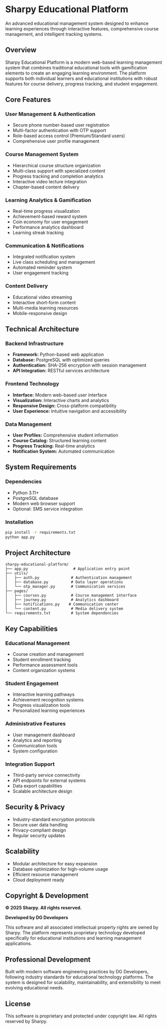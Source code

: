 # Sharpy Educational Platform

An advanced educational management system designed to enhance learning experiences through interactive features, comprehensive course management, and intelligent tracking systems.

## Overview

Sharpy Educational Platform is a modern web-based learning management system that combines traditional educational tools with gamification elements to create an engaging learning environment. The platform supports both individual learners and educational institutions with robust features for course delivery, progress tracking, and student engagement.

## Core Features

### User Management & Authentication
- Secure phone number-based user registration
- Multi-factor authentication with OTP support
- Role-based access control (Premium/Standard users)
- Comprehensive user profile management

### Course Management System
- Hierarchical course structure organization
- Multi-class support with specialized content
- Progress tracking and completion analytics
- Interactive video lecture integration
- Chapter-based content delivery

### Learning Analytics & Gamification
- Real-time progress visualization
- Achievement-based reward system
- Coin economy for user engagement
- Performance analytics dashboard
- Learning streak tracking

### Communication & Notifications
- Integrated notification system
- Live class scheduling and management
- Automated reminder system
- User engagement tracking

### Content Delivery
- Educational video streaming
- Interactive short-form content
- Multi-media learning resources
- Mobile-responsive design

## Technical Architecture

### Backend Infrastructure
- **Framework:** Python-based web application
- **Database:** PostgreSQL with optimized queries
- **Authentication:** SHA-256 encryption with session management
- **API Integration:** RESTful services architecture

### Frontend Technology
- **Interface:** Modern web-based user interface
- **Visualization:** Interactive charts and analytics
- **Responsive Design:** Cross-platform compatibility
- **User Experience:** Intuitive navigation and accessibility

### Data Management
- **User Profiles:** Comprehensive student information
- **Course Catalog:** Structured learning content
- **Progress Tracking:** Real-time analytics
- **Notification System:** Automated communication

## System Requirements

### Dependencies
- Python 3.11+
- PostgreSQL database
- Modern web browser support
- Optional: SMS service integration

### Installation
```bash
pip install -r requirements.txt
python app.py
```

## Project Architecture

```
sharpy-educational-platform/
├── app.py                    # Application entry point
├── utils/
│   ├── auth.py              # Authentication management
│   ├── database.py          # Data layer operations
│   └── otp_manager.py       # Communication services
├── pages/
│   ├── courses.py           # Course management interface
│   ├── journey.py           # Analytics dashboard
│   ├── notifications.py    # Communication center
│   └── content.py           # Media delivery system
└── requirements.txt         # System dependencies
```

## Key Capabilities

### Educational Management
- Course creation and management
- Student enrollment tracking
- Performance assessment tools
- Content organization systems

### Student Engagement
- Interactive learning pathways
- Achievement recognition systems
- Progress visualization tools
- Personalized learning experiences

### Administrative Features
- User management dashboard
- Analytics and reporting
- Communication tools
- System configuration

### Integration Support
- Third-party service connectivity
- API endpoints for external systems
- Data export capabilities
- Scalable architecture design

## Security & Privacy

- Industry-standard encryption protocols
- Secure user data handling
- Privacy-compliant design
- Regular security updates

## Scalability

- Modular architecture for easy expansion
- Database optimization for high-volume usage
- Efficient resource management
- Cloud deployment ready

## Copyright & Development

**© 2025 Sharpy. All rights reserved.**

**Developed by DG Developers**

This software and all associated intellectual property rights are owned by Sharpy. The platform represents proprietary technology developed specifically for educational institutions and learning management applications.

## Professional Development

Built with modern software engineering practices by DG Developers, following industry standards for educational technology platforms. The system is designed for scalability, maintainability, and extensibility to meet evolving educational needs.

## License

This software is proprietary and protected under copyright law. All rights reserved by Sharpy.
